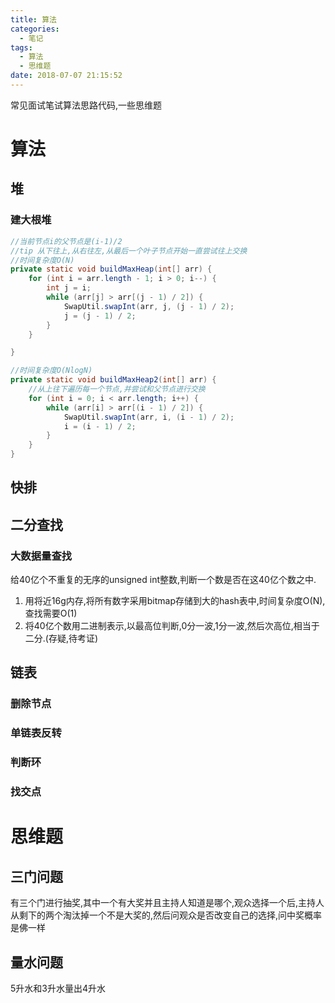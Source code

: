 ```yaml
---
title: 算法
categories:
  - 笔记
tags:
  - 算法
  - 思维题
date: 2018-07-07 21:15:52
---
```

 常见面试笔试算法思路代码,一些思维题
 <!-- more -->

# 算法
## 堆
### 建大根堆
```java
//当前节点i的父节点是(i-1)/2
//tip 从下往上,从右往左,从最后一个叶子节点开始一直尝试往上交换
//时间复杂度O(N)
private static void buildMaxHeap(int[] arr) {
    for (int i = arr.length - 1; i > 0; i--) {
        int j = i;
        while (arr[j] > arr[(j - 1) / 2]) {
            SwapUtil.swapInt(arr, j, (j - 1) / 2);
            j = (j - 1) / 2;
        }
    }

}

//时间复杂度O(NlogN)
private static void buildMaxHeap2(int[] arr) {
    //从上往下遍历每一个节点,并尝试和父节点进行交换
    for (int i = 0; i < arr.length; i++) {
        while (arr[i] > arr[(i - 1) / 2]) {
            SwapUtil.swapInt(arr, i, (i - 1) / 2);
            i = (i - 1) / 2;
        }
    }
}
```

## 快排

## 二分查找
### 大数据量查找
给40亿个不重复的无序的unsigned int整数,判断一个数是否在这40亿个数之中.
1. 用将近16g内存,将所有数字采用bitmap存储到大的hash表中,时间复杂度O(N),查找需要O(1)
2. 将40亿个数用二进制表示,以最高位判断,0分一波,1分一波,然后次高位,相当于二分.(存疑,待考证)

## 链表
### 删除节点

### 单链表反转

### 判断环

### 找交点


# 思维题
## 三门问题
有三个门进行抽奖,其中一个有大奖并且主持人知道是哪个,观众选择一个后,主持人从剩下的两个淘汰掉一个不是大奖的,然后问观众是否改变自己的选择,问中奖概率是佛一样

## 量水问题
5升水和3升水量出4升水





